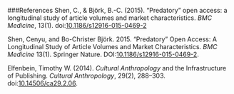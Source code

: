 ###References
Shen, C., & Björk, B.-C. (2015). “Predatory” open access: a longitudinal study of article volumes and market characteristics. *BMC Medicine*, 13(1). doi:[10.1186/s12916-015-0469-2](http://doi.org/10.1186/s12916-015-0469-2)

Shen, Cenyu, and Bo-Christer Björk. 2015. “Predatory” Open Access: A Longitudinal Study of Article Volumes and Market Characteristics. *BMC Medicine* 13(1). Springer Nature. DOI:[10.1186/s12916-015-0469-2](http://dx.doi.org/10.1186/s12916-015-0469-2).

Elfenbein, Timothy W. (2014). *Cultural Anthropology* and the Infrastructure of Publishing. *Cultural Anthropology*, 29(2), 288–303. doi:[10.14506/ca29.2.06](http://doi.org/10.14506/ca29.2.06).
